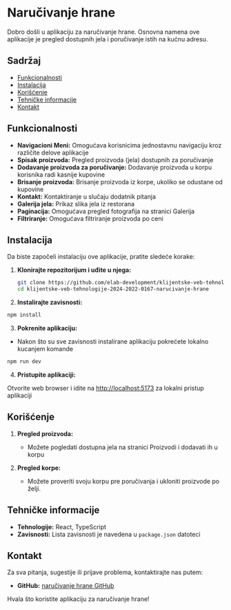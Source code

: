 # Naručivanje hrane

Dobro došli u aplikaciju za naručivanje hrane. Osnovna namena ove aplikacije je pregled dostupnih jela i poručivanje istih na kućnu adresu.

## Sadržaj

- [Funkcionalnosti](#funkcionalnosti)
- [Instalacija](#instalacija)
- [Korišćenje](#korišćenje)
- [Tehničke informacije](#tehničke-informacije)
- [Kontakt](#kontakt)

## **Funkcionalnosti**

- **Navigacioni Meni:** Omogućava korisnicima jednostavnu navigaciju kroz različite delove aplikacije
- **Spisak proizvoda:** Pregled proizvoda (jela) dostupnih za poručivanje
- **Dodavanje proizvoda za poručivanje:** Dodavanje proizvoda u korpu korisnika radi kasnije kupovine
- **Brisanje proizvoda:** Brisanje proizvoda iz korpe, ukoliko se odustane od kupovine
- **Kontakt:** Kontaktiranje u slučaju dodatnik pitanja
- **Galerija jela:** Prikaz slika jela iz restorana
- **Paginacija:** Omogućava pregled fotografija na stranici Galerija
- **Filtriranje:** Omogućava filtriranje proizvoda po ceni

## **Instalacija**

Da biste započeli instalaciju ove aplikacije, pratite sledeće korake:

1. **Klonirajte repozitorijum i uđite u njega:**

   ```bash
   git clone https://github.com/elab-development/klijentske-veb-tehnologije-2024-2022-0167-narucivanje-hrane.git
   cd klijentske-veb-tehnologije-2024-2022-0167-narucivanje-hrane
   ```

2. **Instalirajte zavisnosti:**

```bash
npm install
```

3. **Pokrenite aplikaciju:**

- Nakon što su sve zavisnosti instalirane aplikaciju pokrećete lokalno kucanjem komande

```bash
npm run dev
```

4. **Pristupite aplikaciji:**

Otvorite web browser i idite na [http://localhost:5173](http://localhost:5173) za lokalni pristup aplikaciji

## **Korišćenje**

1. **Pregled proizvoda:**

   - Možete pogledati dostupna jela na stranici Proizvodi i dodavati ih u korpu

2. **Pregled korpe:**

   - Možete proveriti svoju korpu pre poručivanja i ukloniti proizvode po želji.

## **Tehničke informacije**

- **Tehnologije:** React, TypeScript
- **Zavisnosti:** Lista zavisnosti je navedena u `package.json` datoteci

## **Kontakt**

Za sva pitanja, sugestije ili prijave problema, kontaktirajte nas putem:

- **GitHub:** [naručivanje hrane GitHub](https://github.com/elab-development/klijentske-veb-tehnologije-2024-2022-0167-narucivanje-hrane.git)

Hvala što koristite aplikaciju za naručivanje hrane!
